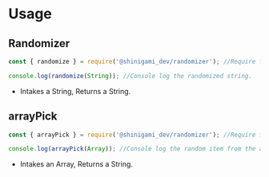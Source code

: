 # Usage
## Randomizer
```javascript
const { randomize } = require('@shinigami_dev/randomizer'); //Require function.

console.log(randomize(String)); //Console log the randomized string.
```
* Intakes a String, Returns a String.
## arrayPick
```javascript
const { arrayPick } = require('@shinigami_dev/randomizer'); //Require function.

console.log(arrayPick(Array)); //Console log the random item from the array.
```
* Intakes an Array, Returns a String.
